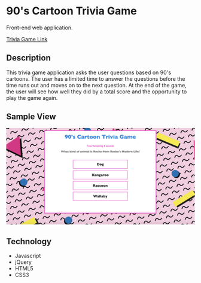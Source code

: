 # 90's Cartoon Trivia Game

Front-end web application.

[Trivia Game Link](https://azaldana.github.io/Trivia-Game/ "Trivia Game Link")

## Description
This trivia game application asks the user questions based on 90's cartoons. The user has a limited time to answer the questions before the time runs out and moves on to the next question. At the end of the game, the user will see how well they did by a total score and the opportunity to play the game again.

## Sample View

![Trivia Game Screenshot](/assets/images/screenshot.jpg/)

## Technology

+ Javascript
+ jQuery
+ HTML5
+ CSS3
